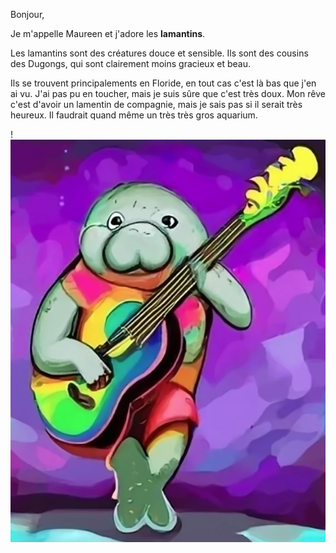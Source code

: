 Bonjour,

Je m'appelle Maureen et j'adore les **lamantins**.

Les lamantins sont des créatures douce et sensible. Ils sont des cousins des Dugongs, qui sont clairement moins gracieux et beau. 

Ils se trouvent principalements en Floride, en tout cas c'est là bas que j'en ai vu. J'ai pas pu en toucher, mais je suis sûre que c'est très doux. Mon rêve c'est d'avoir un lamentin de compagnie, mais je sais pas si il serait très heureux. Il faudrait quand même un très très gros aquarium.

! ![lamantin_rock](img/lamantin.PNG)